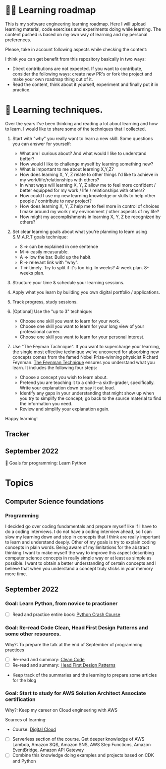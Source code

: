 # 👨‍🏫 Learning roadmap

This is my software engineering learning roadmap. Here I will upload learning material, code exercises and experiments doing while learning. The content pushed is based on my own way of learning and my personal preferences.

Please, take in account following aspects while checking the content:

I think you can get benefit from this repository basically in two ways:

- Direct contributions are not expected. If you want to contribute, consider the following ways: create new PR's or fork the project and make your own roadmap thing out of it.
- Read the content, think about it yourself, experiment and finally put it in practice.

# 💪 Learning techniques.

Over the years I've been thinking and reading a lot about learning and how to learn. I would like to share some of the techniques that I collected.

1. Start with "why" you really want to learn a new skill. Some questions you can answer for yourself:

   - What am I curious about? And what would I like to understand better?
   - How would I like to challenge myself by learning something new?
   - What is important to me about learning X,Y,Z?
   - How does learning X, Y, Z relate to other things I'd like to achieve in my work/life/relationships with others?
   - In what ways will learning X, Y, Z allow me to feel more confident / better equipped for my work / life / relationships with others?
   - How could I use my new learning knowledge or skills to help other people / contribute to new project?
   - How does learning X, Y, Z help me to feel more in control of choices I make around my work / my environment / other aspects of my life?
   - How might my accomplishments in learning X, Y, Z be recognized by others?

2. Set clear learning goals about what you're planning to learn using S.M.A.R.T goals technique:

   - S ⇒ can be explained in one sentence
   - M ⇒ easily measurable.
   - A ⇒ low the bar. Build up the habit.
   - R ⇒ relevant link with "why".
   - T ⇒ timely. Try to split if it's too big. In weeks? 4-week plan. 8-weeks plan.

3. Structure your time & schedule your learning sessions.

4. Apply what you learn by building you own digital portfolio / applications.

5. Track progress, study sessions.

6. [Optional] Use the "up to 3" technique:

   - Choose one skill you want to learn for your work.
   - Choose one skill you want to learn for your long view of your professional career.
   - Choose one skill you want to learn for your personal interest.

7. Use "The Feyman Tachnique". If you want to supercharge your learning, the single most effective technique we’ve uncovered for absorbing new concepts comes from the famed Nobel Prize-winning physicist Richard Feynman. [The Feynman Technique](https://fs.blog/2012/04/feynman-technique/) ensures you understand what you learn. It includes the following four steps:
   - Choose a concept you wish to learn about.
   - Pretend you are teaching it to a child—a sixth-grader, specifically. Write your explanation down or say it out loud.
   - Identify any gaps in your understanding that might show up when you try to simplify the concept; go back to the source material to find the information you need.
   - Review and simplify your explanation again.

Happy learning!

## Tracker

## September 2022

🦾 Goals for programming: Learn Python

# Topics

## Computer Science foundations

### Programming

I decided go over coding fundamentals and prepare myself like if I have to do a coding interviews. I do not have a coding interview ahead, so I can slow my learning down and stop in concepts that I think are really important to learn and understand deeply. Other of my goals is try to explain coding concepts in plain words. Being aware of my limitations for the abstract thinking I want to make myself the way to improve this aspect describing computer science concepts in really simple way or at least as simple as possible. I want to obtain a better understanding of certain concepts and I believe that when you understand a concept truly sticks in your memory more time.

## September 2022

### Goal: Learn Python, from novice to practioner

- [ ] Read and practice entire book: [Python Crash Course](https://www.amazon.com/Python-Crash-Course-2nd-Edition/dp/1593279280)

### Goal: Re-read Code Clean, Head First Design Patterns and some other resources.

Why?: To prepare the talk at the end of September of programming practices

- [ ] Re-read and summary: [Clean Code](https://www.amazon.com/Clean-Code-Handbook-Software-Craftsmanship/dp/0132350882/ref=sr_1_1?crid=19RK0XOVX4U3V&keywords=clean+code&qid=1663235164&sprefix=clean+code%2Caps%2C627&sr=8-1)
- [ ] Re-read and summary: [Head First Design Patterns](https://www.amazon.com/Head-First-Design-Patterns-Object-Oriented/dp/149207800X/ref=sr_1_1?crid=1N8U2APNRD2L1&keywords=head+first+design+patterns&qid=1663235192&sprefix=head+first+design+pattern%2Caps%2C292&sr=8-1)
- Keep track of the summaries and the learning to prepare some articles for the blog

### Goal: Start to study for AWS Solution Architect Associate certification

Why?: Keep my career on Cloud engineering with AWS

Sources of learning:

- Course: [Digital Cloud](digitalcloud.training)

- [ ] Serverless section of the course. Get deeper knowledge of AWS Lambda, Amazon SQS, Amazon SNS, AWS Step Functions, Amazon EventBridge, Amazon API Gateway
- [ ] Combine this knowledge doing examples and projects based on CDK and Python
